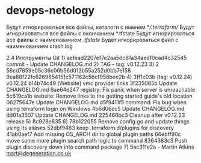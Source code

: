 # devops-netology

Будут игнорироваться все файлы, каталоги с именем **/.terraform/*
Будут игнорироваться все файлы с окончанием *.tfstate
Будут игнорироваться все файлы с наименованием *.tfstate*
Будет игнорироваться файл с наименованием crash.log

2.4 Инструменты Git
1)
aefead2207ef7e2aa5dc81a34aedf0cad4c32545
commit - Update CHANGELOG.md
2)
TAG - tag: v0.12.23
3)
2
56cd7859e05c36c06b56d013b55a252d0bb7e158
9ea88f22fc6269854151c571162c5bcf958bee2b
4)
3ff1c03b (tag: v0.12.24) v0.12.24
b14b74c49 [Website] vmc provider links
3f235065b Update CHANGELOG.md
6ae64e247 registry: Fix panic when server is unreachable
5c619ca1b website: Remove links to the getting started guide's old location
06275647e Update CHANGELOG.md
d5f9411f5 command: Fix bug when using terraform login on Windows
4b6d06cc5 Update CHANGELOG.md
dd01a3507 Update CHANGELOG.md
225466bc3 Cleanup after v0.12.23 release
5)
8c928e835
6)
78b122055 Remove config.go and update things using its aliases
52dbf9483 keep .terraform.d/plugins for discovery
41ab0aef7 Add missing OS_ARCH dir to global plugin paths
66ebff90c move some more plugin search path logic to command
8364383c3 Push plugin discovery down into command package
7)
5ac311e2a - Martin Atkins mart@degeneration.co.uk

